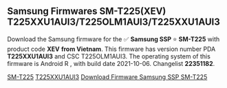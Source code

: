 <h2>Samsung Firmwares SM-T225(XEV) T225XXU1AUI3/T225OLM1AUI3/T225XXU1AUI3</h2>
Download the Samsung firmware for the ✅ <strong>Samsung SSP </strong> ⭐ <strong>SM-T225</strong> with product code <strong>XEV</strong> <strong> from Vietnam</strong>. This firmware has version number PDA <strong>T225XXU1AUI3</strong> and CSC T225OLM1AUI3. The operating system of this firmware is Android R , with build date 2021-10-06. Changelist <strong>22351182</strong>.


[SM-T225](https://samfirm.shop/samsung/model/SM-T225)
[T225XXU1AUI3](https://samfirm.shop/samsung/pda/T225XXU1AUI3)
[Download Firmware Samsung SSP SM-T225](https://samfirm.shop/samsung/firmware/463504)
